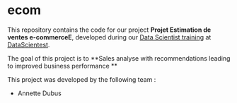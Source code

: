 # ecom


This repository contains the code for our project **Projet Estimation de ventes e-commerceE**, developed during our [Data Scientist training](https://datascientest.com/en/data-scientist-course) at [DataScientest](https://datascientest.com/).

The goal of this project is to **Sales analyse  with recommendations leading to improved business performance **

This project was developed by the following team :

- Annette Dubus
